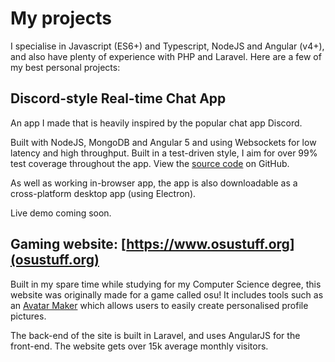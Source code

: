 # My projects
I specialise in Javascript (ES6+) and Typescript, NodeJS and Angular (v4+), and also have plenty of experience with PHP and Laravel. Here are a few of my best personal projects:

## Discord-style Real-time Chat App
An app I made that is heavily inspired by the popular chat app Discord.

Built with NodeJS, MongoDB and Angular 5 and using Websockets for low latency and high throughput. Built in a test-driven style, I aim for over 99% test coverage throughout the app. View the
[source code](https://github.com/Hughp135/angular-5-chat-app) on GitHub. 

As well as working in-browser app, the app is also downloadable as a cross-platform desktop app (using Electron).

Live demo coming soon.

## Gaming website: [https://www.osustuff.org](osustuff.org)
Built in my spare time while studying for my Computer Science degree, this website was originally made for a game called osu! It includes tools such as an [Avatar Maker](https://www.osustuff.org/avatar-maker) which allows users to easily create personalised profile pictures.

The back-end of the site is built in Laravel, and uses AngularJS for the front-end. The website gets over 15k average monthly visitors.
